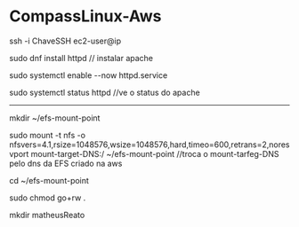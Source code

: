 # CompassLinux-Aws

ssh -i ChaveSSH ec2-user@ip

sudo dnf install httpd // instalar apache

sudo systemctl enable --now httpd.service 

sudo systemctl status httpd //ve o status do apache

-----------------------------------------------------------------

mkdir ~/efs-mount-point 

sudo mount -t nfs -o nfsvers=4.1,rsize=1048576,wsize=1048576,hard,timeo=600,retrans=2,noresvport mount-target-DNS:/   ~/efs-mount-point  //troca o mount-tarfeg-DNS pelo dns da EFS criado na aws

cd ~/efs-mount-point  

sudo chmod go+rw .

mkdir matheusReato
